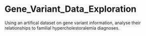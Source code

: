 # Gene_Variant_Data_Exploration
Using an artifical dataset on gene variant information, analyse their relationships to familial hypercholestoralemia diagnoses.
